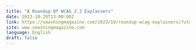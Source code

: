 ```yaml
---
title: "A Roundup Of WCAG 2.2 Explainers"
date: 2023-10-20T13:00:00Z
link: https://smashingmagazine.com/2023/10/roundup-wcag-explainers/?utm_medium=RSS&utm_source=news.12bit.vn
site: www.smashingmagazine.com
language: English
draft: false
---
```


